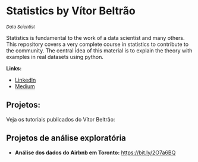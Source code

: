 # Statistics by Vítor Beltrão
<sub>*Data Scientist*

Statistics is fundamental to the work of a data scientist and many others.
This repository covers a very complete course in statistics to contribute to the community.
The central idea of this material is to explain the theory with examples in real datasets using python.

**Links:**
* [LinkedIn](https://www.linkedin.com/in/v%C3%ADtor-beltr%C3%A3o-56a912178/)
* [Medium](https://www.medium.com)


## Projetos:
Veja os tutoriais publicados do Vítor Beltrão:

## Projetos de análise exploratória
* **Análise dos dados do Airbnb em Toronto:** https://bit.ly/2O7a6BQ
